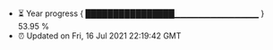 - ⏳ Year progress { ████████████████▁▁▁▁▁▁▁▁▁▁▁▁▁▁ } 53.95 %
- ⏰ Updated on Fri, 16 Jul 2021 22:19:42 GMT

